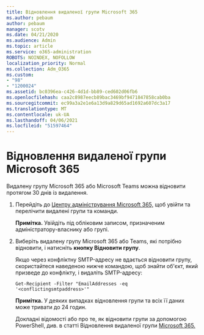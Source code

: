 ```yaml
---
title: Відновлення видаленої групи Microsoft 365
ms.author: pebaum
author: pebaum
manager: scotv
ms.date: 04/21/2020
ms.audience: Admin
ms.topic: article
ms.service: o365-administration
ROBOTS: NOINDEX, NOFOLLOW
localization_priority: Normal
ms.collection: Adm_O365
ms.custom:
- "98"
- "1200024"
ms.assetid: bc0396ea-c426-4d1d-bb89-ced602d06fb6
ms.openlocfilehash: caa2c8987eecb89bac3469bf9471847858cab0ba
ms.sourcegitcommit: ec99a3a2e1e6a13d9a829d65ad1692a607dc3a17
ms.translationtype: MT
ms.contentlocale: uk-UA
ms.lasthandoff: 04/06/2021
ms.locfileid: "51597464"
---
```

# <a name="restore-a-deleted-microsoft-365-group"></a>Відновлення видаленої групи Microsoft 365

Видалену групу Microsoft 365 або Microsoft Teams можна відновити протягом 30 днів із видалення.

1. Перейдіть до [Центру адміністрування Microsoft 365,](https://aka.ms/RestoreDeletedGroup) щоб увійти та перелічити видалені групи та команди.

    **Примітка.** Увійдіть під обліковим записом, призначеним адміністратору-власнику або групі.

1. Виберіть видалену групу Microsoft 365 або Teams, які потрібно відновити, і натисніть **кнопку Відновити групу**.

    Якщо через конфліктну SMTP-адресу не вдається відновити групу, скористайтеся наведеною нижче командою, щоб знайти об'єкт, який призведе до конфлікту, і видаліть SMTP-адресу:

    `Get-Recipient -Filter "EmailAddresses -eq '<conflictingsmtpaddress>'"`

    **Примітка.** У деяких випадках відновлення групи та всіх її даних може тривати до 24 годин.

    Докладні відомості або про те, як відновити групи за допомогою PowerShell, див. в статті Відновлення видаленої групи [Microsoft 365.](https://go.microsoft.com/fwlink/?linkid=867802)